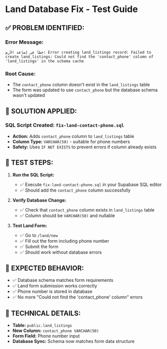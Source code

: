 # Land Database Fix - Test Guide

## ✅ PROBLEM IDENTIFIED:

### Error Message:
```
خطأ في إضافة الأرض: Error creating land_listings record: Failed to create land_listings: Could not find the 'contact_phone' column of 'land_listings' in the schema cache
```

### Root Cause:
- The `contact_phone` column doesn't exist in the `land_listings` table
- The form was updated to use `contact_phone` but the database schema wasn't updated

## 🔧 SOLUTION APPLIED:

### SQL Script Created: `fix-land-contact-phone.sql`
- **Action:** Adds `contact_phone` column to `land_listings` table
- **Column Type:** `VARCHAR(50)` - suitable for phone numbers
- **Safety:** Uses `IF NOT EXISTS` to prevent errors if column already exists

## 🧪 TEST STEPS:

1. **Run the SQL Script:**
   - ✅ Execute `fix-land-contact-phone.sql` in your Supabase SQL editor
   - ✅ Should add the `contact_phone` column successfully

2. **Verify Database Change:**
   - ✅ Check that `contact_phone` column exists in `land_listings` table
   - ✅ Column should be `VARCHAR(50)` and nullable

3. **Test Land Form:**
   - ✅ Go to `/land/new`
   - ✅ Fill out the form including phone number
   - ✅ Submit the form
   - ✅ Should work without database errors

## 🚨 EXPECTED BEHAVIOR:
- ✅ Database schema matches form requirements
- ✅ Land form submission works correctly
- ✅ Phone number is stored in database
- ✅ No more "Could not find the 'contact_phone' column" errors

## 🔧 TECHNICAL DETAILS:
- **Table:** `public.land_listings`
- **New Column:** `contact_phone VARCHAR(50)`
- **Form Field:** Phone number input
- **Database Sync:** Schema now matches form data structure 